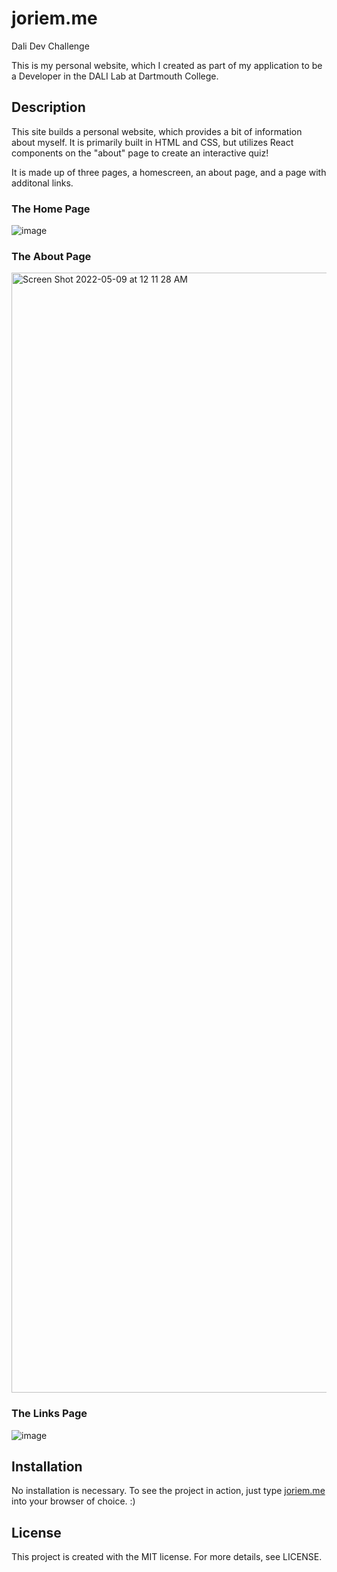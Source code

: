 # joriem.me
Dali Dev Challenge

This is my personal website, which I created as part of my application to be a Developer in the DALI Lab at Dartmouth College. 

## Description
This site builds a personal website, which provides a bit of information about myself. It is primarily built in HTML and CSS, but utilizes React components on the "about" page to create an interactive quiz!

It is made up of three pages, a homescreen, an about page, and a page with additonal links. 

### The Home Page
![image](https://user-images.githubusercontent.com/59182265/167340082-632cc394-88d4-4d5b-a58a-e7b79ca224db.png)

### The About Page
<img width="1792" alt="Screen Shot 2022-05-09 at 12 11 28 AM" src="https://user-images.githubusercontent.com/59182265/167340202-2887ddeb-f334-40b7-bd6e-60b70f3f4e2e.png">

### The Links Page
![image](https://user-images.githubusercontent.com/59182265/167340226-e7893d72-5494-4106-9ca0-b6b2f953bd94.png)

## Installation
No installation is necessary. To see the project in action, just type [joriem.me](https://joriem.me) into your browser of choice. :)

## License 
This project is created with the MIT license. For more details, see LICENSE.
